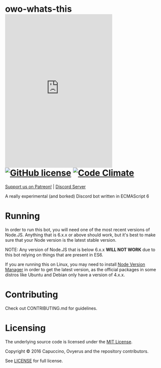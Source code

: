 # owo-whats-this <iframe src="https://discordapp.com/widget?id=251664386459041792&theme=dark" width="350" height="500" allowtransparency="true" frameborder="0"></iframe> [![GitHub license](https://img.shields.io/badge/license-MIT-blue.svg)](https://raw.githubusercontent.com/awau/owo-whats-this/master/LICENSE) [![Code Climate](https://codeclimate.com/github/awau/owo-whats-this/badges/gpa.svg)](https://codeclimate.com/github/awau/owo-whats-this)

[Support us on Patreon!](https://www.patreon.com/capuccino) | [Discord Server](https://discord.gg/9utV8gn)

A really experimental (and borked) Discord bot written in ECMAScript 6

# Running

In order to run this bot, you will need one of the most recent versions of Node.JS. Anything that is 6.x.x or above should work, but it's best to make sure that your Node version is the latest stable version.

NOTE: Any version of Node.JS that is below 6.x.x **WILL NOT WORK** due to this bot relying on things that are present in ES6.

If you are running this on Linux, you may need to install [Node Version Manager](http://nvm.sh) in order to get the latest version, as the official packages in some distros like Ubuntu and Debian only have a version of 4.x.x.

# Contributing

Check out CONTRIBUTING.md for guidelines.

# Licensing

The underlying source code is licensed under the [MIT License](https://en.wikipedia.org/wiki/MIT_License).

Copyright &copy; 2016 Capuccino, Ovyerus and the repository contributors.

See [LICENSE](LICENSE) for full license.


